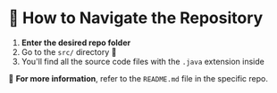 # 📂 How to Navigate the Repository

1. **Enter the desired repo folder**
2. Go to the `src/` directory 📁
3. You'll find all the source code files with the `.java` extension inside

📘 **For more information**, refer to the `README.md` file in the specific repo.
